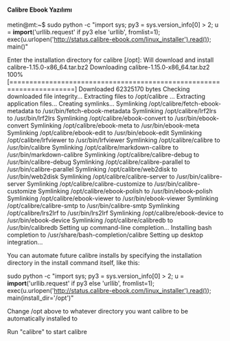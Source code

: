 #### Calibre Ebook Yazılımı

metin@mt:~$ sudo python -c "import sys; py3 = sys.version_info[0] > 2; u = __import__('urllib.request' if py3 else 'urllib', fromlist=1); exec(u.urlopen('http://status.calibre-ebook.com/linux_installer').read()); main()"

Enter the installation directory for calibre [/opt]: 
Will download and install calibre-1.15.0-x86_64.tar.bz2 
                   Downloading calibre-1.15.0-x86_64.tar.bz2                    
100% [======================================================================]
                                                                                Downloaded 62325170 bytes 
Checking downloaded file integrity... 
Extracting files to /opt/calibre ...
Extracting application files... 
Creating symlinks...
	Symlinking /opt/calibre/fetch-ebook-metadata to /usr/bin/fetch-ebook-metadata
	Symlinking /opt/calibre/lrf2lrs to /usr/bin/lrf2lrs
	Symlinking /opt/calibre/ebook-convert to /usr/bin/ebook-convert
	Symlinking /opt/calibre/ebook-meta to /usr/bin/ebook-meta
	Symlinking /opt/calibre/ebook-edit to /usr/bin/ebook-edit
	Symlinking /opt/calibre/lrfviewer to /usr/bin/lrfviewer
	Symlinking /opt/calibre/calibre to /usr/bin/calibre
	Symlinking /opt/calibre/markdown-calibre to /usr/bin/markdown-calibre
	Symlinking /opt/calibre/calibre-debug to /usr/bin/calibre-debug
	Symlinking /opt/calibre/calibre-parallel to /usr/bin/calibre-parallel
	Symlinking /opt/calibre/web2disk to /usr/bin/web2disk
	Symlinking /opt/calibre/calibre-server to /usr/bin/calibre-server
	Symlinking /opt/calibre/calibre-customize to /usr/bin/calibre-customize
	Symlinking /opt/calibre/ebook-polish to /usr/bin/ebook-polish
	Symlinking /opt/calibre/ebook-viewer to /usr/bin/ebook-viewer
	Symlinking /opt/calibre/calibre-smtp to /usr/bin/calibre-smtp
	Symlinking /opt/calibre/lrs2lrf to /usr/bin/lrs2lrf
	Symlinking /opt/calibre/ebook-device to /usr/bin/ebook-device
	Symlinking /opt/calibre/calibredb to /usr/bin/calibredb
Setting up command-line completion...
Installing bash completion to /usr/share/bash-completion/calibre
Setting up desktop integration...


You can automate future calibre installs by specifying the
installation directory in the install command itself, like
this:

sudo python -c "import sys; py3 = sys.version_info[0] > 2; u = __import__('urllib.request' if py3 else 'urllib', fromlist=1); exec(u.urlopen('http://status.calibre-ebook.com/linux_installer').read()); main(install_dir='/opt')"

Change /opt above to whatever directory you want calibre to be
automatically installed to
 

Run "calibre" to start calibre 
